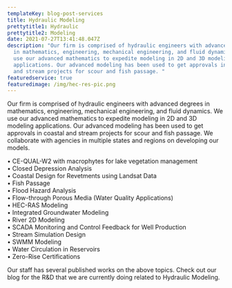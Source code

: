 ```yaml
---
templateKey: blog-post-services
title: Hydraulic Modeling
prettytitle1: Hydraulic
prettytitle2: Modeling
date: 2021-07-27T13:41:48.047Z
description: "Our firm is comprised of hydraulic engineers with advanced degrees
  in mathematics, engineering, mechanical engineering, and fluid dynamics. We
  use our advanced mathematics to expedite modeling in 2D and 3D modeling
  applications. Our advanced modeling has been used to get approvals in coastal
  and stream projects for scour and fish passage. "
featuredservice: true
featuredimage: /img/hec-res-pic.png
---
```

Our firm is comprised of hydraulic engineers with advanced degrees in mathematics, engineering, mechanical engineering, and fluid dynamics. We use our advanced mathematics to expedite modeling in 2D and 3D modeling applications. Our advanced modeling has been used to get approvals in coastal and stream projects for scour and fish passage. We collaborate with agencies in multiple states and regions on developing our models.

• CE-QUAL-W2 with macrophytes for lake vegetation management  
• Closed Depression Analysis  
• Coastal Design for Revetments using Landsat Data  
• Fish Passage  
• Flood Hazard Analysis  
• Flow-through Porous Media (Water Quality Applications)  
• HEC-RAS Modeling  
• Integrated Groundwater Modeling  
• River 2D Modeling    
• SCADA Monitoring and Control Feedback for Well Production  
• Stream Simulation Design  
• SWMM Modeling  
• Water Circulation in Reservoirs  
• Zero-Rise Certifications  

Our staff has several published works on the above topics. Check out our blog for the R&D that we are currently doing related to Hydraulic Modeling.